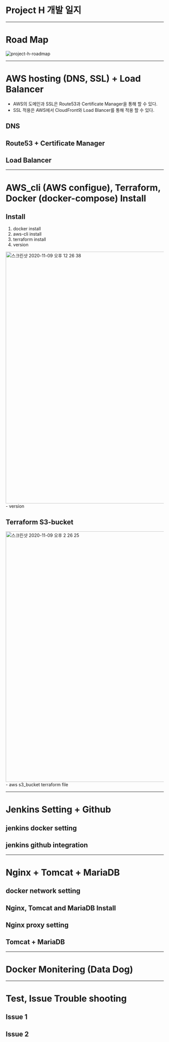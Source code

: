 ### <h1>Project H 개발 일지</h1>  

--------------------------------------------------------------------------------------------------------------------------------------------------------
# Road Map

![project-h-roadmap](https://user-images.githubusercontent.com/43293666/98557407-80e1bf00-22e7-11eb-923b-11034bb22043.jpg)

--------------------------------------------------------------------------------------------------------------------------------------------------------
# AWS hosting (DNS, SSL) + Load Balancer
- AWS의 도메인과 SSL은 Route53과 Certificate Manager을 통해 할 수 있다. 
- SSL 적용은 AWS에서 CloudFront와 Load Blancer를 통해 적용 할 수 있다. 
## DNS 
## Route53 + Certificate Manager
## Load Balancer

--------------------------------------------------------------------------------------------------------------------------------------------------------
# AWS_cli (AWS configue), Terraform, Docker (docker-compose) Install

## Install
1. docker install
2. aws-cli install
3. terraform install
4. version
<img width="803" alt="스크린샷 2020-11-09 오후 12 26 38" src="https://user-images.githubusercontent.com/43293666/98550184-1fb5ed80-22df-11eb-8507-a6536a502480.png">
- version


## Terraform S3-bucket
<img width="799" alt="스크린샷 2020-11-09 오후 2 26 25" src="https://user-images.githubusercontent.com/43293666/98557618-c7371e00-22e7-11eb-863a-bba01c278bcd.png">
- aws s3_bucket terraform file

--------------------------------------------------------------------------------------------------------------------------------------------------------
# Jenkins Setting + Github 
## jenkins docker setting
## jenkins github integration


--------------------------------------------------------------------------------------------------------------------------------------------------------
# Nginx + Tomcat + MariaDB
## docker network setting 
## Nginx, Tomcat and MariaDB Install
## Nginx proxy setting
## Tomcat + MariaDB

--------------------------------------------------------------------------------------------------------------------------------------------------------
# Docker Monitering (Data Dog)

--------------------------------------------------------------------------------------------------------------------------------------------------------
# Test, Issue Trouble shooting
## Issue 1 
## Issue 2
